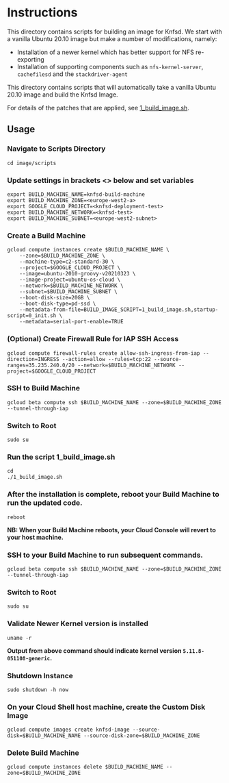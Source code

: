# Instructions

This directory contains scripts for building an image for Knfsd. We start with a vanilla Ubuntu 20.10 image but make a number of modifications, namely:

* Installation of a newer kernel which has better support for NFS re-exporting
* Installation of supporting components such as `nfs-kernel-server`, `cachefilesd` and the `stackdriver-agent`

This directory contains scripts that will automatically take a vanilla Ubuntu 20.10 image and build the Knfsd Image.

For details of the patches that are applied, see [1_build_image.sh](scripts/1_build_image.sh).

## Usage

### Navigate to Scripts Directory
```
cd image/scripts
```

### Update settings in brackets <> below and set variables 
```
export BUILD_MACHINE_NAME=knfsd-build-machine
export BUILD_MACHINE_ZONE=<europe-west2-a>
export GOOGLE_CLOUD_PROJECT=<knfsd-deployment-test>
export BUILD_MACHINE_NETWORK=<knfsd-test>
export BUILD_MACHINE_SUBNET=<europe-west2-subnet>
```

### Create a Build Machine
```
gcloud compute instances create $BUILD_MACHINE_NAME \
    --zone=$BUILD_MACHINE_ZONE \
    --machine-type=c2-standard-30 \
    --project=$GOOGLE_CLOUD_PROJECT \
    --image=ubuntu-2010-groovy-v20210323 \
    --image-project=ubuntu-os-cloud \
    --network=$BUILD_MACHINE_NETWORK \
    --subnet=$BUILD_MACHINE_SUBNET \
    --boot-disk-size=20GB \
    --boot-disk-type=pd-ssd \
    --metadata-from-file=BUILD_IMAGE_SCRIPT=1_build_image.sh,startup-script=0_init.sh \
    --metadata=serial-port-enable=TRUE
```

### (Optional) Create Firewall Rule for IAP SSH Access
```
gcloud compute firewall-rules create allow-ssh-ingress-from-iap --direction=INGRESS --action=allow --rules=tcp:22 --source-ranges=35.235.240.0/20 --network=$BUILD_MACHINE_NETWORK --project=$GOOGLE_CLOUD_PROJECT
```

### SSH to Build Machine
```
gcloud beta compute ssh $BUILD_MACHINE_NAME --zone=$BUILD_MACHINE_ZONE --tunnel-through-iap
```

### Switch to Root
```
sudo su
```

### Run the script 1_build_image.sh 

```
cd
./1_build_image.sh
```

### After the installation is complete, reboot your Build Machine to run the updated code.
```
reboot
```
**NB: When your Build Machine reboots, your Cloud Console will revert to your host machine.**

### SSH to your Build Machine to run subsequent commands.
```
gcloud beta compute ssh $BUILD_MACHINE_NAME --zone=$BUILD_MACHINE_ZONE --tunnel-through-iap
```

### Switch to Root
```
sudo su
```

### Validate Newer Kernel version is installed
```
uname -r
```
**Output from above command should indicate kernel version `5.11.8-051108-generic`.**

### Shutdown Instance
```
sudo shutdown -h now
```

### On your Cloud Shell host machine, create the Custom Disk Image
```
gcloud compute images create knfsd-image --source-disk=$BUILD_MACHINE_NAME --source-disk-zone=$BUILD_MACHINE_ZONE
```

### Delete Build Machine
```
gcloud compute instances delete $BUILD_MACHINE_NAME --zone=$BUILD_MACHINE_ZONE
```